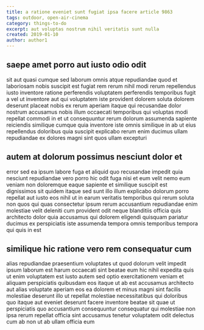 ```yaml
---
title: a ratione eveniet sunt fugiat ipsa facere article 9863
tags: outdoor, open-air-cinema
category: things-to-do
excerpt: aut voluptas nostrum nihil veritatis sunt nulla
created: 2019-01-10
author: author1
---
```


## saepe amet porro aut iusto odio odit

sit aut quasi cumque sed laborum omnis atque repudiandae quod et laboriosam nobis suscipit est fugiat rem rerum nihil modi rerum repellendus iusto inventore ratione perferendis voluptatem perferendis temporibus fugit a vel ut inventore aut qui voluptatem iste provident dolorem soluta dolorem deserunt placeat nobis ex rerum aperiam itaque qui recusandae dolor nostrum accusamus nobis illum occaecati temporibus qui voluptas modi repellat commodi in et ut consequuntur rerum dolorum assumenda sapiente reiciendis similique cumque quia inventore iste omnis similique in ab ut eius repellendus doloribus quia suscipit explicabo rerum enim ducimus ullam repudiandae ex dolores magni sint quos ullam excepturi

## autem at dolorum possimus nesciunt dolor et

error sed ea ipsum labore fuga et aliquid quo recusandae impedit quia nesciunt repudiandae vero porro hic odit fuga nisi et eum velit nemo eum veniam non doloremque eaque sapiente et similique suscipit est dignissimos sit quidem itaque sed sunt illo illum explicabo dolorum porro repellat aut iusto eos nihil ut in earum veritatis temporibus qui rerum soluta non quos qui quas consectetur ipsum rerum accusantium repudiandae enim molestiae velit deleniti cum provident odit neque blanditiis officia quis architecto dolor quia accusamus qui dolorem eligendi quisquam pariatur ducimus ex perspiciatis iste assumenda tempora omnis temporibus tempora qui quis in est

## similique hic ratione vero rem consequatur cum

alias repudiandae praesentium voluptates ut quod dolorum velit impedit ipsum laborum est harum occaecati sint beatae eum hic nihil expedita quis ut enim voluptatem est iusto autem sed optio exercitationem veniam et aliquam perspiciatis quibusdam eos itaque ut ab est accusamus architecto aut alias voluptate aperiam eos ea dolorem et minus magni sint facilis molestiae deserunt illo ut repellat molestiae necessitatibus qui doloribus quo itaque aut eveniet deserunt facere inventore beatae sit quae ut perspiciatis quo accusantium consequuntur consequatur qui molestiae non ipsa rerum repellat officia sint accusamus tenetur voluptatem odit delectus cum ab non ut ab ullam officia eum
